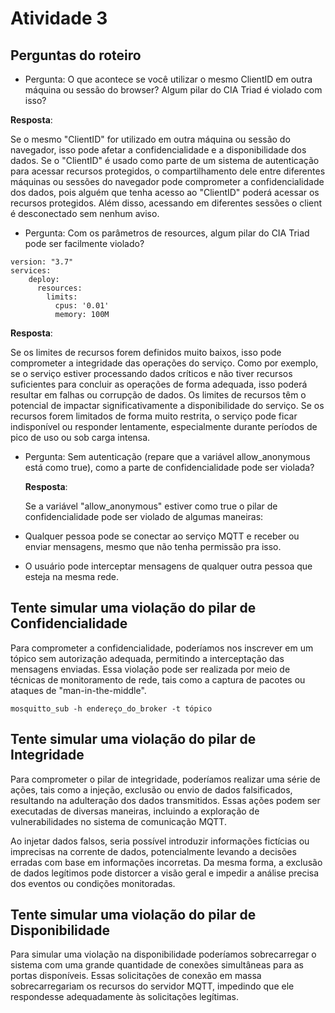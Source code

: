 # Atividade 3

## Perguntas do roteiro

- Pergunta: O que acontece se você utilizar o mesmo ClientID em outra máquina ou sessão do browser? Algum pilar do CIA Triad é violado com isso?

**Resposta**:

Se o mesmo "ClientID" for utilizado em outra máquina ou sessão do navegador, isso pode afetar a confidencialidade e a disponibilidade dos dados.
Se o "ClientID" é usado como parte de um sistema de autenticação para acessar recursos protegidos, o compartilhamento dele entre diferentes máquinas ou sessões do navegador pode comprometer a confidencialidade dos dados, pois alguém que tenha acesso ao "ClientID" poderá acessar os recursos protegidos. Além disso, acessando em diferentes sessões o client é desconectado sem nenhum aviso.

- Pergunta: Com os parâmetros de resources, algum pilar do CIA Triad pode ser facilmente violado?
```
version: "3.7"
services:
    deploy:
      resources:
        limits:
          cpus: '0.01'
          memory: 100M
```

**Resposta**:

Se os limites de recursos forem definidos muito baixos, isso pode comprometer a integridade das operações do serviço. Como por exemplo, se o serviço estiver processando dados críticos e não tiver recursos suficientes para concluir as operações de forma adequada, isso poderá resultar em falhas ou corrupção de dados.
Os limites de recursos têm o potencial de impactar significativamente a disponibilidade do serviço. Se os recursos forem limitados de forma muito restrita, o serviço pode ficar indisponível ou responder lentamente, especialmente durante períodos de pico de uso ou sob carga intensa.

- Pergunta: Sem autenticação (repare que a variável allow_anonymous está como true), como a parte de confidencialidade pode ser violada?

  **Resposta**:

  Se a variável "allow_anonymous" estiver como true o pilar de confidencialidade pode ser violado de algumas maneiras:
-  Qualquer pessoa pode se conectar ao serviço MQTT e receber ou enviar mensagens, mesmo que não tenha permissão pra isso.
-  O usuário pode interceptar mensagens de qualquer outra pessoa que esteja na mesma rede.

## Tente simular uma violação do pilar de Confidencialidade
Para comprometer a confidencialidade, poderíamos nos inscrever em um tópico sem autorização adequada, permitindo a interceptação das mensagens enviadas. Essa violação pode ser realizada por meio de técnicas de monitoramento de rede, tais como a captura de pacotes ou ataques de "man-in-the-middle".

```
mosquitto_sub -h endereço_do_broker -t tópico
```

## Tente simular uma violação do pilar de Integridade
Para comprometer o pilar de integridade, poderíamos realizar uma série de ações, tais como a injeção, exclusão ou envio de dados falsificados, resultando na adulteração dos dados transmitidos. Essas ações podem ser executadas de diversas maneiras, incluindo a exploração de vulnerabilidades no sistema de comunicação MQTT.

Ao injetar dados falsos, seria possível introduzir informações fictícias ou imprecisas na corrente de dados, potencialmente levando a decisões erradas com base em informações incorretas. Da mesma forma, a exclusão de dados legítimos pode distorcer a visão geral e impedir a análise precisa dos eventos ou condições monitoradas.

## Tente simular uma violação do pilar de Disponibilidade
Para simular uma violação na disponibilidade poderíamos sobrecarregar o sistema com uma grande quantidade de conexões simultâneas para as portas disponíveis. Essas solicitações de conexão em massa sobrecarregariam os recursos do servidor MQTT, impedindo que ele respondesse adequadamente às solicitações legítimas.  



